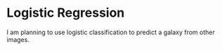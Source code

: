 # Logistic Regression

I am planning to use logistic classification to predict a galaxy from other images.
